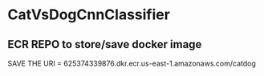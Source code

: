 # CatVsDogCnnClassifier
 
## ECR REPO to store/save docker image
SAVE THE URI = 625374339876.dkr.ecr.us-east-1.amazonaws.com/catdog